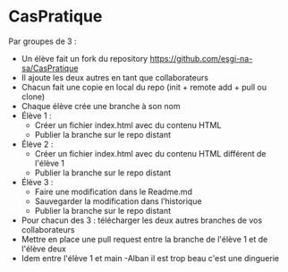 # CasPratique

Par groupes de 3 :
- Un élève fait un fork du repository https://github.com/esgi-na-sa/CasPratique
- Il ajoute les deux autres en tant que collaborateurs
- Chacun fait une copie en local du repo (init + remote add + pull ou clone)
- Chaque élève crée une branche à son nom
- Élève 1 :
  - Créer un fichier index.html avec du contenu HTML
  - Publier la branche sur le repo distant
- Élève 2 :
  - Créer un fichier index.html avec du contenu HTML différent de l'élève 1
  - Publier la branche sur le repo distant
- Élève 3 :
  - Faire une modification dans le Readme.md
  - Sauvegarder la modification dans l’historique
  - Publier la branche sur le repo distant
- Pour chacun des 3 : télécharger les deux autres branches de vos collaborateurs
- Mettre en place une pull request entre la branche de l'élève 1 et de l'élève deux
- Idem entre l'élève 1 et main
-Alban il est trop beau c'est une dinguerie
